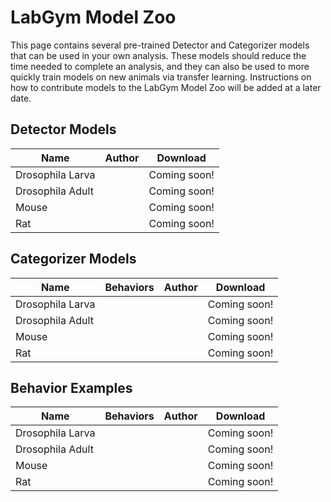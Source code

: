 # LabGym Model Zoo

This page contains several pre-trained Detector and Categorizer models that can be used in your own analysis. These models should reduce the time needed to complete an analysis,
and they can also be used to more quickly train models on new animals via transfer learning. Instructions on how to contribute models to the LabGym Model Zoo will be added at a
later date.

## Detector Models

| Name             | Author | Download     |
|------------------|--------|--------------|
| Drosophila Larva |        | Coming soon! |
| Drosophila Adult |        | Coming soon! |
| Mouse            |        | Coming soon! |
| Rat              |        | Coming soon! |

## Categorizer Models

| Name             | Behaviors | Author | Download     |
|------------------|-----------|--------|--------------|
| Drosophila Larva |           |        | Coming soon! |
| Drosophila Adult |           |        | Coming soon! |
| Mouse            |           |        | Coming soon! |
| Rat              |           |        | Coming soon! |

## Behavior Examples

| Name             | Behaviors | Author | Download     |
|------------------|-----------|--------|--------------|
| Drosophila Larva |           |        | Coming soon! |
| Drosophila Adult |           |        | Coming soon! |
| Mouse            |           |        | Coming soon! |
| Rat              |           |        | Coming soon! |
